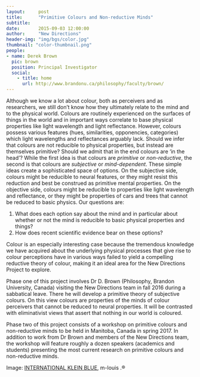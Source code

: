 ```yaml
---
layout:     post
title:      "Primitive Colours and Non-reductive Minds"
subtitle:   
date:       2015-09-03 12:00:00
author:     "New Directions"
header-img: "img/bgs/color.jpg"
thumbnail: "color-thumbnail.png"
people:
- name: Derek Brown
  pic: brown
  position: Principal Investigator
  social:
    - title: home
      url: http://www.brandonu.ca/philosophy/faculty/brown/
---
```


Although we know a lot about colour, both as perceivers and as researchers, we still don’t know how they ultimately relate to the mind and to the physical world. Colours are routinely experienced on the surfaces of things in the world and in important ways correlate to base physical properties like light wavelength and light reflectance. However, colours possess various features (hues, similarities, opponencies, categories) which light wavelengths and reflectances arguably lack. Should we infer that colours are not reducible to physical properties, but instead are themselves primitive? Should we admit that in the end colours are ‘in the head’? While the first idea is that colours are *primitive* or *non-reductive*, the second is that colours are *subjective* or *mind-dependent*.
These simple ideas create a sophisticated space of options. On the subjective side, colours might be reducible to neural features, or they might resist this reduction and best be construed as primitive mental properties. On the objective side, colours might be reducible to properties like light wavelength and reflectance, or they might be properties of cars and trees that cannot be reduced to basic physics. Our questions are:

1. What does each option say about the mind and in particular about whether or not the mind is reducible to basic physical properties and things?
2. How does recent scientific evidence bear on these options?

Colour is an especially interesting case because the tremendous knowledge we have acquired about the underlying physical processes that give rise to colour perceptions have in various ways failed to yield a compelling reductive theory of colour, making it an ideal area for the New Directions Project to explore.

Phase one of this project involves Dr D. Brown (Philosophy, Brandon University, Canada) visiting the New Directions team in fall 2016 during a sabbatical leave. There he will develop a primitive theory of subjective colours. On this view colours are properties of the minds of colour perceivers that cannot be reduced to neural properties. It will be contrasted with eliminativist views that assert that nothing in our world is coloured.

Phase two of this project consists of a workshop on primitive colours and non-reductive minds to be held in Manitoba, Canada in spring 2017. In addition to work from Dr Brown and members of the New Directions team, the workshop will feature roughly a dozen speakers (academics and students) presenting the most current research on primitive colours and non-reductive minds.

<span class="caption text-muted">Image: 
<a href="https://www.flickr.com/photos/m-louis/106736458/evBRE1-8j3F1p-cCfsaE-cCeFWE-pCYRsM-4AvruG-vHQA9P-edZXrK-cyPSXC" target="_blank">INTERNATIONAL KLEIN BLUE</a>, m-louis .®</span>
